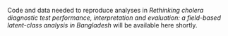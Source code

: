 Code and data needed to reproduce analyses in _Rethinking cholera diagnostic test performance, interpretation and evaluation: a field-based latent-class analysis in Bangladesh_ will be available here shortly. 
